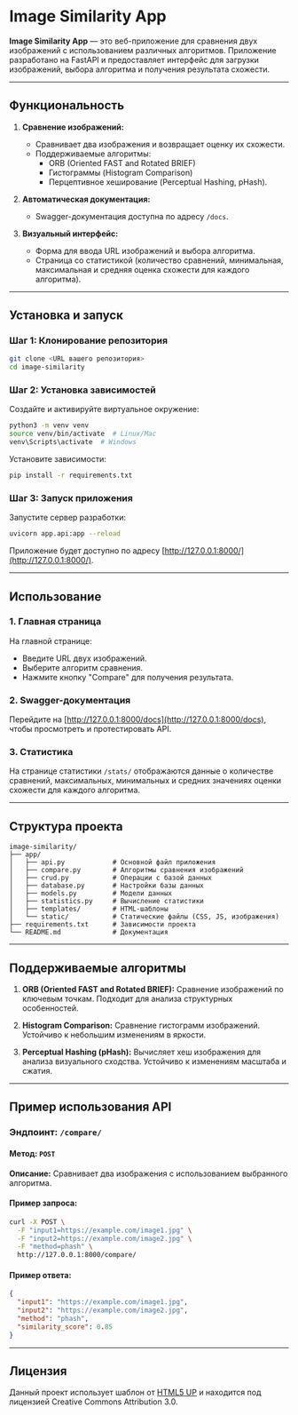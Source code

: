 # Image Similarity App

**Image Similarity App** — это веб-приложение для сравнения двух изображений с использованием различных алгоритмов. Приложение разработано на FastAPI и предоставляет интерфейс для загрузки изображений, выбора алгоритма и получения результата схожести.

---

## Функциональность

1. **Сравнение изображений:**
   - Сравнивает два изображения и возвращает оценку их схожести.
   - Поддерживаемые алгоритмы:
     - ORB (Oriented FAST and Rotated BRIEF)
     - Гистограммы (Histogram Comparison)
     - Перцептивное хеширование (Perceptual Hashing, pHash).

2. **Автоматическая документация:**
   - Swagger-документация доступна по адресу `/docs`.

3. **Визуальный интерфейс:**
   - Форма для ввода URL изображений и выбора алгоритма.
   - Страница со статистикой (количество сравнений, минимальная, максимальная и средняя оценка схожести для каждого алгоритма).

---

## Установка и запуск

### Шаг 1: Клонирование репозитория
```bash
git clone <URL вашего репозитория>
cd image-similarity
```

### Шаг 2: Установка зависимостей

Создайте и активируйте виртуальное окружение:
```bash
python3 -m venv venv
source venv/bin/activate  # Linux/Mac
venv\Scripts\activate  # Windows
```

Установите зависимости:
```bash
pip install -r requirements.txt
```

### Шаг 3: Запуск приложения

Запустите сервер разработки:
```bash
uvicorn app.api:app --reload
```

Приложение будет доступно по адресу [http://127.0.0.1:8000/](http://127.0.0.1:8000/).

---

## Использование

### 1. Главная страница
На главной странице:
- Введите URL двух изображений.
- Выберите алгоритм сравнения.
- Нажмите кнопку "Compare" для получения результата.

### 2. Swagger-документация
Перейдите на [http://127.0.0.1:8000/docs](http://127.0.0.1:8000/docs), чтобы просмотреть и протестировать API.

### 3. Статистика
На странице статистики `/stats/` отображаются данные о количестве сравнений, максимальных, минимальных и средних значениях оценки схожести для каждого алгоритма.

---

## Структура проекта

```plaintext
image-similarity/
├── app/
│   ├── api.py            # Основной файл приложения
│   ├── compare.py        # Алгоритмы сравнения изображений
│   ├── crud.py           # Операции с базой данных
│   ├── database.py       # Настройки базы данных
│   ├── models.py         # Модели данных
│   ├── statistics.py     # Вычисление статистики
│   ├── templates/        # HTML-шаблоны
│   └── static/           # Статические файлы (CSS, JS, изображения)
├── requirements.txt      # Зависимости проекта
└── README.md             # Документация
```

---

## Поддерживаемые алгоритмы

1. **ORB (Oriented FAST and Rotated BRIEF):**
   Сравнение изображений по ключевым точкам. Подходит для анализа структурных особенностей.

2. **Histogram Comparison:**
   Сравнение гистограмм изображений. Устойчиво к небольшим изменениям в яркости.

3. **Perceptual Hashing (pHash):**
   Вычисляет хеш изображения для анализа визуального сходства. Устойчиво к изменениям масштаба и сжатия.

---

## Пример использования API

### Эндпоинт: `/compare/`
#### Метод: `POST`
**Описание:** Сравнивает два изображения с использованием выбранного алгоритма.

#### Пример запроса:
```bash
curl -X POST \
  -F "input1=https://example.com/image1.jpg" \
  -F "input2=https://example.com/image2.jpg" \
  -F "method=phash" \
  http://127.0.0.1:8000/compare/
```

#### Пример ответа:
```json
{
  "input1": "https://example.com/image1.jpg",
  "input2": "https://example.com/image2.jpg",
  "method": "phash",
  "similarity_score": 0.85
}
```

---

## Лицензия

Данный проект использует шаблон от [HTML5 UP](https://html5up.net/) и находится под лицензией Creative Commons Attribution 3.0. 

